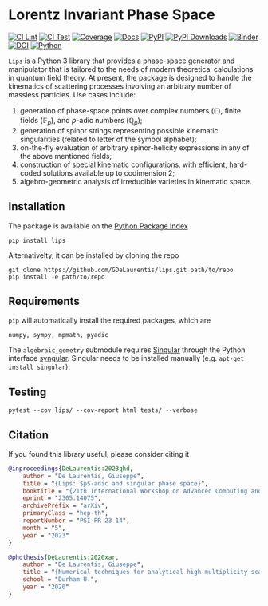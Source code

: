 # Lorentz Invariant Phase Space

[![CI Lint](https://github.com/GDeLaurentis/lips/actions/workflows/ci_lint.yml/badge.svg)](https://github.com/GDeLaurentis/lips/actions/workflows/ci_lint.yml)
[![CI Test](https://github.com/GDeLaurentis/lips/actions/workflows/ci_test.yml/badge.svg)](https://github.com/GDeLaurentis/lips/actions/workflows/ci_test.yml)
[![Coverage](https://img.shields.io/badge/Coverage-81%25-greenyellow?labelColor=2a2f35)](https://github.com/GDeLaurentis/lips/actions)
[![Docs](https://github.com/GDeLaurentis/lips/actions/workflows/cd_docs.yml/badge.svg?label=Docs)](https://gdelaurentis.github.io/lips/)
[![PyPI](https://img.shields.io/pypi/v/lips?label=PyPI)](https://pypi.org/project/lips/)
[![PyPI Downloads](https://img.shields.io/pypi/dm/lips.svg?label=PyPI%20downloads)](https://pypi.org/project/lips/)
[![Binder](https://mybinder.org/badge_logo.svg)](https://mybinder.org/v2/gh/GDeLaurentis/lips/HEAD)
[![DOI](https://zenodo.org/badge/210320784.svg)](https://zenodo.org/doi/10.5281/zenodo.11518261)
[![Python](https://img.shields.io/pypi/pyversions/lips?label=Python)](https://pypi.org/project/lips/)


`Lips` is a Python 3 library that provides a phase-space generator and manipulator that is tailored to the needs of modern theoretical calculations in quantum field theory. At present, the package is designed to handle the kinematics of scattering processes involving an arbitrary number of massless particles. Use cases include: 
    
1) generation of phase-space points over complex numbers ($\mathbb{C}$), finite fields ($\mathbb{F}_p$), and $p$-adic numbers ($\mathbb{Q}_p$);
2) generation of spinor strings representing possible kinematic singularities (related to letter of the symbol alphabet);
3) on-the-fly evaluation of arbitrary spinor-helicity expressions in any of the above mentioned fields;
4) construction of special kinematic configurations, with efficient, hard-coded solutions available up to codimension 2;
5) algebro-geometric analysis of irreducible varieties in kinematic space.

## Installation
The package is available on the [Python Package Index](https://pypi.org/project/lips/)
```console
pip install lips
```
Alternativelty, it can be installed by cloning the repo
```console
git clone https://github.com/GDeLaurentis/lips.git path/to/repo
pip install -e path/to/repo
```

## Requirements
`pip` will automatically install the required packages, which are
```
numpy, sympy, mpmath, pyadic
```
The `algebraic_gemetry` submodule requires [Singular](https://www.singular.uni-kl.de/) through the Python interface [syngular](https://github.com/GDeLaurentis/syngular). Singular needs to be installed manually (e.g. `apt-get install singular`).

## Testing

```
pytest --cov lips/ --cov-report html tests/ --verbose
```


## Citation

If you found this library useful, please consider citing it


```bibtex
@inproceedings{DeLaurentis:2023qhd,
    author = "De Laurentis, Giuseppe",
    title = "{Lips: $p$-adic and singular phase space}",
    booktitle = "{21th International Workshop on Advanced Computing and Analysis Techniques in Physics Research}: {AI meets Reality}",
    eprint = "2305.14075",
    archivePrefix = "arXiv",
    primaryClass = "hep-th",
    reportNumber = "PSI-PR-23-14",
    month = "5",
    year = "2023"
}

@phdthesis{DeLaurentis:2020xar,
    author = "De Laurentis, Giuseppe",
    title = "{Numerical techniques for analytical high-multiplicity scattering amplitudes}",
    school = "Durham U.",
    year = "2020"
}
```
